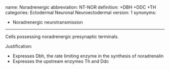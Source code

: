 name: Noradrenergic
abbreviation: NT-NOR
definition: +DBH +DDC +TH
categories: Ectodermal Neuronal Neuroectodermal
version: 1
synonyms:
- Noradrenergic neurotransmission
---

Cells possessing noradrenergic presynaptic terminals. 

Justification:

* Expresses Dbh, the rate limiting enzyme in the synthesis of noradrenalin
* Expresses the upstream enzymes Th and Ddc

[1]: http://www.nature.com/mp/journal/v21/n1/full/mp2015101a.html